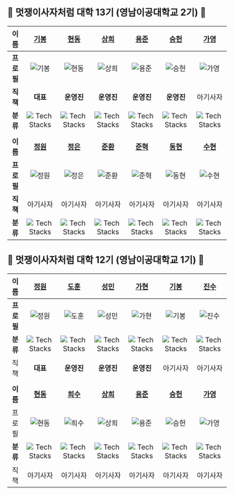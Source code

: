 <!-- GitHub Links
[기봉](https://github.com/rohgibong)
[현동](https://github.com/lhdmir)
[상희](https://github.com/sanghee00)
[용준](https://github.com/55yong)
[승헌](https://github.com/12seungheon)
[정원](https://github.com/kjone8371)
[정은](https://github.com/kswkm)
[준환](https://github.com/)
[준혁](https://github.com/jun-hY)
[가영](https://github.com/kaouo)
[수현](https://github.com/Kim-Suhyun)
[동현](https://github.com/Dev-KimDonghyun)
-->

<!-- Tech Stack Icons
![Tech Stacks](https://skillicons.dev/icons?i=spring)

<img src="https://skillicons.dev/icons?i=spring" width=30px height=30px alt="Tech Stacks" />
-->



## 🦁 멋쟁이사자처럼 대학 13기 (영남이공대학교 2기) 🦁
| **이름** | [기봉](https://github.com/rohgibong) | [현동](https://github.com/lhdmir) | [상희](https://github.com/sanghee00) | [용준](https://github.com/55yong) | [승헌](https://github.com/12seungheon) | [가영](https://github.com/kaouo) |
| :-: | :-: | :-: | :-: | :-: | :-: | :-: |
| **프로필** | ![기봉](https://github.com/rohgibong.png) | ![현동](https://github.com/lhdmir.png) | ![상희](https://github.com/sanghee00.png) | ![용준](https://github.com/55yong.png) | ![승헌](https://github.com/12seungheon.png) | ![가영](https://github.com/kaouo.png) | 
| **직책** | **대표** | **운영진** | **운영진** | **운영진** | **운영진** | 아기사자 |
| **분류** | ![Tech Stacks](https://skillicons.dev/icons?i=spring) | ![Tech Stacks](https://skillicons.dev/icons?i=spring) | ![Tech Stacks](https://skillicons.dev/icons?i=spring) | ![Tech Stacks](https://skillicons.dev/icons?i=react) | ![Tech Stacks](https://skillicons.dev/icons?i=react) | ![Tech Stacks](https://skillicons.dev/icons?i=react) |
||||||||
| **이름** | **[정원](https://github.com/kjone8371)** | **[정은](https://github.com/kswkm)** | **[준환](https://github.com/)** | **[준혁](https://github.com/jun-hY)** | **[동현](https://github.com/Dev-KimDonghyun)** | **[수현](https://github.com/Kim-Suhyun)** |
| **프로필** | ![정원](https://github.com/kjone8371.png) | ![정은](https://github.com/kswkm.png) | ![준환](https://github.com/.png) | ![준혁](https://github.com/jun-hY.png) | ![동현](https://github.com/Dev-KimDonghyun.png) | ![수현](https://github.com/Kim-Suhyun.png) |
| **직책** | 아기사자 | 아기사자 | 아기사자 | 아기사자 | 아기사자 | 아기사자 |
| **분류** | ![Tech Stacks](https://skillicons.dev/icons?i=spring) | ![Tech Stacks](https://skillicons.dev/icons?i=spring) | ![Tech Stacks](https://skillicons.dev/icons?i=spring) | ![Tech Stacks](https://skillicons.dev/icons?i=spring) | ![Tech Stacks](https://skillicons.dev/icons?i=react) | ![Tech Stacks](https://skillicons.dev/icons?i=figma,blender) |

## 🦁 멋쟁이사자처럼 대학 12기 (영남이공대학교 1기) 🦁
|  이름  | [정원](https://github.com/Seo-garden) | [도훈](https://github.com/dohun1109) | [성민](https://github.com/ad-astra-per-ardua) | [가현](https://github.com/gahyeeeon) | [기봉](https://github.com/rohgibong) | [진수](https://github.com/JinsuBae2) |
| :-: | :-: | :-: | :-: | :-: | :-: | :-: |
|   **프로필**   | ![정원](https://github.com/Seo-garden.png) | ![도훈](https://github.com/dohun1109.png) | ![성민](https://github.com/ad-astra-per-ardua.png) | ![가현](https://github.com/gahyeeeon.png) | ![기봉](https://github.com/rohgibong.png) | ![진수](https://github.com/JinsuBae2.png) |
|   **분류**   | ![Tech Stacks](https://skillicons.dev/icons?i=swift) | ![Tech Stacks](https://skillicons.dev/icons?i=spring) | ![Tech Stacks](https://skillicons.dev/icons?i=django) | ![Tech Stacks](https://skillicons.dev/icons?i=spring) | ![Tech Stacks](https://skillicons.dev/icons?i=spring) | ![Tech Stacks](https://skillicons.dev/icons?i=spring) | ![Tech Stacks](https://skillicons.dev/icons?i=spring) | ![Tech Stacks](https://skillicons.dev/icons?i=spring) | ![Tech Stacks](https://skillicons.dev/icons?i=spring) | 
|   직책   | **대표** | **운영진** | **운영진** | **운영진** | 아기사자 | 아기사자 | 아기사자 | 아기사자 | 아기사자 | 아기사자 | 
||||||||
|   **이름**   | **[현동](https://github.com/lhdmir)** | **[희수](https://github.com/kingxeesu)** | **[상희](https://github.com/sanghee00)** | **[용준](https://github.com/55yong)** | **[승헌](https://github.com/12seungheon)** | **[가영](https://github.com/kaouo)** | 
| 프로필 | ![현동](https://github.com/lhdmir.png) | ![희수](https://github.com/kingxeesu.png) | ![상희](https://github.com/sanghee00.png) | ![용준](https://github.com/55yong.png) | ![승헌](https://github.com/12seungheon.png) | ![가영](https://github.com/kaouo.png) | 
|   **분류**   | ![Tech Stacks](https://skillicons.dev/icons?i=spring) | ![Tech Stacks](https://skillicons.dev/icons?i=spring) | ![Tech Stacks](https://skillicons.dev/icons?i=spring) | ![Tech Stacks](https://skillicons.dev/icons?i=react) | ![Tech Stacks](https://skillicons.dev/icons?i=react) | ![Tech Stacks](https://skillicons.dev/icons?i=react) |
|   직책   | 아기사자 | 아기사자 | 아기사자 | 아기사자 | 아기사자 | 아기사자 | 
